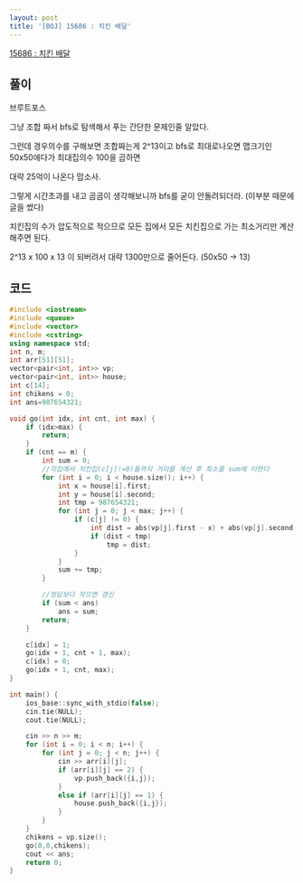 ```yaml
---
layout: post
title: '[BOJ] 15686 : 치킨 배달'
---
```


[15686 : 치킨 배달](https://www.acmicpc.net/problem/15686)

## 풀이

브루트포스

그냥 조합 짜서 bfs로 탐색해서 푸는 간단한 문제인줄 알았다.

그런데 경우의수를 구해보면 조합짜는게 2^13이고 bfs로 최대로나오면 맵크기인 50x50에다가 최대집의수 100을 곱하면

대략 25억이 나온다 맙소사.

그렇게 시간초과를 내고 곰곰이 생각해보니까 bfs를 굳이 안돌려되더라. (이부분 때문에 글을 썼다)

치킨집의 수가 압도적으로 적으므로 모든 집에서 모든 치킨집으로 가는 최소거리만 계산해주면 된다.

2^13 x 100 x 13 이 되버려서 대략 1300만으로 줄어든다. (50x50 -> 13)

## 코드

```cpp
#include <iostream>
#include <queue>
#include <vector>
#include <cstring>
using namespace std;
int n, m;
int arr[51][51];
vector<pair<int, int>> vp;
vector<pair<int, int>> house;
int c[14];
int chikens = 0;
int ans=987654321;

void go(int idx, int cnt, int max) {
    if (idx>max) {
        return;
    }
    if (cnt == m) {
        int sum = 0;
        //각집에서 치킨집(c[j]!=0)들까지 거리를 계산 후 최소를 sum에 더한다 
        for (int i = 0; i < house.size(); i++) {
            int x = house[i].first;
            int y = house[i].second;
            int tmp = 987654321;
            for (int j = 0; j < max; j++) {
                if (c[j] != 0) {
                    int dist = abs(vp[j].first - x) + abs(vp[j].second - y);
                    if (dist < tmp)
                        tmp = dist;
                }
            }
            sum += tmp;
        }

        //정답보다 작으면 갱신
        if (sum < ans)
            ans = sum;
        return;
    }

    c[idx] = 1;
    go(idx + 1, cnt + 1, max);
    c[idx] = 0;
    go(idx + 1, cnt, max);
}

int main() {
    ios_base::sync_with_stdio(false);
    cin.tie(NULL);
    cout.tie(NULL);

    cin >> n >> m;
    for (int i = 0; i < n; i++) {
        for (int j = 0; j < n; j++) {
            cin >> arr[i][j];
            if (arr[i][j] == 2) {
                vp.push_back({i,j});
            }
            else if (arr[i][j] == 1) {
                house.push_back({i,j});
            }
        }
    }
    chikens = vp.size();
    go(0,0,chikens);
    cout << ans;
    return 0;
}
```
